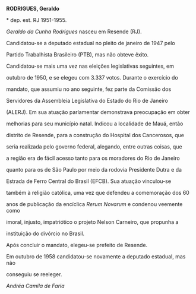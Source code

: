 **RODRIGUES, Geraldo**



\* dep. est. RJ 1951-1955.



*Geraldo da Cunha Rodrigues* nasceu em Resende (RJ).



Candidatou-se a deputado estadual no pleito de janeiro de 1947 pelo

Partido Trabalhista Brasileiro (PTB), mas não obteve êxito.

Candidatou-se mais uma vez nas eleições legislativas seguintes, em

outubro de 1950, e se elegeu com 3.337 votos. Durante o exercício do

mandato, que assumiu no ano seguinte, fez parte da Comissão dos

Servidores da Assembleia Legislativa do Estado do Rio de Janeiro

(ALERJ). Em sua atuação parlamentar demonstrava preocupação em obter

melhorias para seu município natal. Indicou a localidade de Mauá, então

distrito de Resende, para a construção do Hospital dos Cancerosos, que

seria realizada pelo governo federal, alegando, entre outras coisas, que

a região era de fácil acesso tanto para os moradores do Rio de Janeiro

quanto para os de São Paulo por meio da rodovia Presidente Dutra e da

Estrada de Ferro Central do Brasil (EFCB). Sua atuação vinculou-se

também à religião católica, uma vez que defendeu a comemoração dos 60

anos de publicação da encíclica *Rerum Novarum* e condenou veemente como

imoral, injusto, impatriótico o projeto Nelson Carneiro, que propunha a

instituição do divórcio no Brasil.



Após concluir o mandato, elegeu-se prefeito de Resende.



Em outubro de 1958 candidatou-se novamente a deputado estadual, mas não

conseguiu se reeleger.



*Andréa Camila de Faria*



